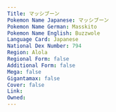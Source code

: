 ```yaml
---
﻿Title: マッシブーン
Pokemon Name Japanese: マッシブーン
Pokemon Name German: Masskito
Pokemon Name English: Buzzwole
Language Card: Japanese
National Dex Number: 794
Region: Alola
Regional Form: false
Additional Form: false
Mega: false
Gigantamax: false
Cover: false
Link: 
Owned: 
---
```

